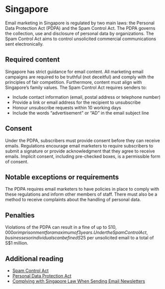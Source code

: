 # Singapore
Email marketing in Singapore is regulated by two main laws: the Personal Data Protection Act (PDPA) and the Spam Control Act. The PDPA governs the collection, use and disclosure of personal data by organizations. The Spam Control Act aims to control unsolicited commercial communications sent electronically.

## Required content
Singapore has strict guidance for email content. All marketing email campaigns are required to be truthful (not deceitful) and comply with the principles of fair competition. Furthermore, content must align with Singapore’s family values. The Spam Control Act requires senders to:

- Include contact information (email, postal address or telephone number)
- Provide a link or email address for the recipient to unsubscribe
- Honour unsubscribe requests within 10 working days
- Include the words “advertisement” or “AD” in the email subject line

## Consent
Under the PDPA, subscribers must provide consent before they can receive emails. Regulations encourage email marketers to require subscribers to submit a signature or provide acknowledgment that they agree to receive emails. Implicit consent, including pre-checked boxes, is a permissible form of consent.

## Notable exceptions or requirements
The PDPA requires email marketers to have policies in place to comply with these regulations and inform other members of staff. There must also be a method to receive complaints about the handling of personal data.

## Penalties
Violations of the PDPA can result in a fine of up to S$10,000 or imprisonment for a maximum of 3 years. Under the Spam Control Act, businesses or individuals can be fined S$25 per unsolicited email to a total of S$1 million.

## Additional reading
- [Spam Control Act](https://sso.agc.gov.sg/Act/SCA2007)
- [Personal Data Protection Act](https://www.pdpc.gov.sg/Overview-of-PDPA/The-Legislation/Personal-Data-Protection-Act)
- [Complying with Singapore Law When Sending Email Newsletters](https://singaporelegaladvice.com/law-articles/email-newsletters-comply-singapore-law)

